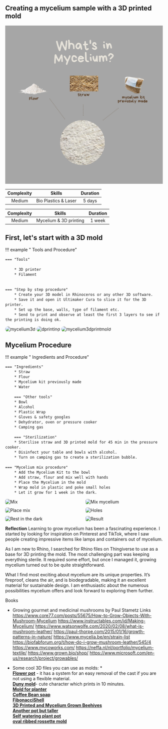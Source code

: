 ## Creating a mycelium sample with a 3D printed mold
![Mycellium cover](<../../images/MyceliumIngredients.png>)

| Complexity | Skills |  Duration |   
| :---:| :---------: | :---: | 
| Medium | Bio Plastics & Laser |5 days |

| Complexity | Skills |  Duration |   
| :-----:| :-------: | :-----: | 
| Medium | Mycelium & 3D printing |1 week |

## First, let's start with a 3D mold
!!! example " Tools and Procedure"

	=== "Tools"
        	  
        * 3D printer 
        * Filament


	=== "Step by step procedure"
        * Create your 3D model in Rhinoceros or any other 3D software. 
        * Save it and open it Ultimaker Cura to slice it for the 3D printer. 
        * Set up the base, walls, type of filament etc. 
        * Send to print and observe at least the first 3 layers to see if the printing is doing ok. 

<img src="../images/DigitalPrototyping/3dFile.jpeg" alt="mycelium3d" style="border-radius: 10px;"> 
<img src="../images/DigitalPrototyping/3dprinting.jpeg" alt="dprinting" style="border-radius: 10px;"> 
<img src="../images/DigitalPrototyping/mycelium3dprintmold.jpeg" alt="mycelium3dprintmold" style="border-radius: 10px;"> 

## Mycelium Procedure
!!! example " Ingredients and Procedure"

	=== "Ingredients"
        * Straw
        * Flour
        * Mycelium kit previously made
        * Water

        === "Other tools"
        * Bowl
        * Alcohol
        * Plastic Wrap
        * Gloves & safety googles
        * Dehydrator, oven or pressure cooker
        * Camping gas

        === "Sterilization"
        * Sterilise straw and 3D printed mold for 45 min in the pressure cooker. 
        * Disinfect your table and bowls with alcohol.
        * Turn on camping gas to create a sterilization bubble.

	=== "Mycelium mix procedure"
        * Add the Mycelium Kit to the bowl
        * Add straw, flour and mix well with hands
        * Place the Mycelium in the mold
        * Wrap mold in plastic and poke small holes 
        * Let it grow for 1 week in the dark. 

<!--*add images and gifs here of the build process* -->
<!-- Markdown Content -->
<div class="image-grid">
  <img src="../images/DigitalPrototyping/M1.jpeg" class="grid-item" alt="Mix">
  <img src="../images/DigitalPrototyping/M2.jpeg" class="grid-item" alt="Mix mycelium">
  <img src="../images/DigitalPrototyping/M3.jpeg" class="grid-item portrait-image" alt="Place mix">
  <img src="../images/DigitalPrototyping/M4.jpeg" class="grid-item" alt="Holes">
  <img src="../images/DigitalPrototyping/M5.jpeg" class="grid-item" alt="Rest in the dark">
  <img src="../images/DigitalPrototyping/M6.jpeg" class="grid-item" alt="Result">
  <!-- Add more images as needed -->
</div>


<!-- CSS Styles -->
<style>
  /* Styles for the image grid container */
  .image-grid {
    display: grid;
    grid-template-columns: repeat(2, 1fr); /* Two columns */
    /*grid-template-columns: repeat(auto-fill, minmax(200px, 1fr));*/ /*use this line of code to create a responsive grid that will place all images in one continuous row - each image will shrink accordignly*/
    grid-gap: 10px;
    /* Additional grid container styles can be added here */
  }

  /* Styles for individual grid items (images) */
  .grid-item {
    width: 100%;
    height: auto;
    object-fit: cover;
    border-radius: 5px; /* Add rounded corners to images */
    /* Additional styles for grid items can be added here */
  }
  /* Styles for portrait images */ /*apply this class to any portrait photo in a grid to crop it to landscape: class="grid-item portrait-image" */
.portrait-image {
    object-position: center middle; /* Adjust this property to control the cropping of portrait images */
  }
</style>


**Reflection**
Learning to grow mycelium has been a fascinating experience. I started by looking for inspiration on Pinterest and TikTok, where I saw people creating impressive items like lamps and containers out of mycelium.

As I am new to Rhino, I searched for Rhino files on Thingiverse to use as a base for 3D printing the mold. The most challenging part was keeping everything sterile. It required some effort, but once I managed it, growing mycelium turned out to be quite straightforward.

What I find most exciting about mycelium are its unique properties. It’s fireproof, cleans the air, and is biodegradable, making it an excellent material for sustainable design. I am enthusiastic about the numerous possibilities mycelium offers and look forward to exploring them further.

Books
- Growing gourmet and medicinal mushrooms by Paul Stametz
Links
https://www.core77.com/posts/55675/How-to-Grow-Objects-With-Mushroom-Mycelium
https://www.instructables.com/id/Making-Mycelium/
https://www.watsonwolfe.com/2020/02/08/what-is-mushroom-leather/
https://paul-thorpe.com/2015/01/16/growth-patterns-in-nature/
https://www.mycelia.be/en/strain-list
https://biofabforum.org/t/how-do-i-grow-mushroom-leather/545/4
https://www.mycoworks.com/
https://neffa.nl/nl/portfolio/mycelium-textile/
https://www.grown.bio/shop/
https://www.microsoft.com/en-us/research/project/growables/

* Some cool 3D files you can use as molds: * <br>
**[Flower pot](https://www.thingiverse.com/thing:3598511)** - it has a system for an easy removal of the cast if you are not using a flexible material. <br>
**[Duny mold](https://www.thingiverse.com/thing:438250)**- cute character which prints in 10 minutes. <br>
**[Mold for planter](https://www.thingiverse.com/thing:4089572/files)** <br>
**[Coffee Bean soap](https://www.thingiverse.com/thing:2132254)** <br>
**[FibonacciShell](https://www.thingiverse.com/thing:955219)** <br>
**[3D Printed and Mycelium Grown Beehives](https://www.instructables.com/3D-Printed-and-Mycelium-Grown-Beehives/)** <br>
**[Another pot but taller](https://cults3d.com/en/3d-model/home/igneous-brim-vase)** <br>
**[Self watering plant pot](https://cults3d.com/en/3d-model/home/self-watering-plant-pot)** <br>
**[oval ribbed rossette mold](https://cults3d.com/en/3d-model/art/oval-ribbed-rosette-relief-and-mold-3d-print-model)** <br>


